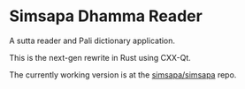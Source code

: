 # Simsapa Dhamma Reader

A sutta reader and Pali dictionary application.

This is the next-gen rewrite in Rust using CXX-Qt.

The currently working version is at the [simsapa/simsapa](https://github.com/simsapa/simsapa/) repo.


